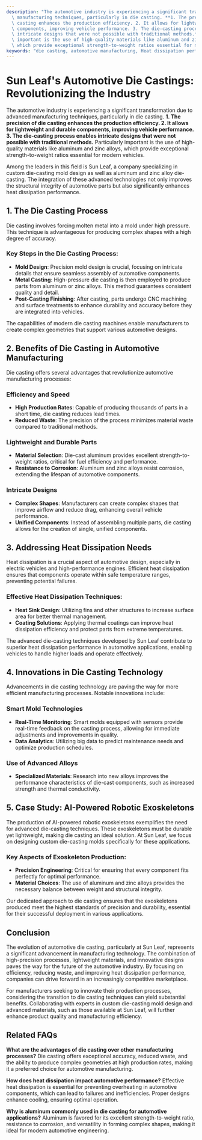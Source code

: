 ```yaml
---
description: "The automotive industry is experiencing a significant transformation due to advanced\
  \ manufacturing techniques, particularly in die casting. **1. The precision of die\
  \ casting enhances the production efficiency. 2. It allows for lightweight and durable\
  \ components, improving vehicle performance. 3. The die-casting process enables\
  \ intricate designs that were not possible with traditional methods.** Particularly\
  \ important is the use of high-quality materials like aluminum and zinc alloys,\
  \ which provide exceptional strength-to-weight ratios essential for modern vehicles. "
keywords: "die casting, automotive manufacturing, Heat dissipation performance, Die-cast aluminum"
---
```

# Sun Leaf's Automotive Die Castings: Revolutionizing the Industry

The automotive industry is experiencing a significant transformation due to advanced manufacturing techniques, particularly in die casting. **1. The precision of die casting enhances the production efficiency. 2. It allows for lightweight and durable components, improving vehicle performance. 3. The die-casting process enables intricate designs that were not possible with traditional methods.** Particularly important is the use of high-quality materials like aluminum and zinc alloys, which provide exceptional strength-to-weight ratios essential for modern vehicles. 

Among the leaders in this field is Sun Leaf, a company specializing in custom die-casting mold design as well as aluminum and zinc alloy die-casting. The integration of these advanced technologies not only improves the structural integrity of automotive parts but also significantly enhances heat dissipation performance. 

## **1. The Die Casting Process**

Die casting involves forcing molten metal into a mold under high pressure. This technique is advantageous for producing complex shapes with a high degree of accuracy.

### Key Steps in the Die Casting Process:
- **Mold Design**: Precision mold design is crucial, focusing on intricate details that ensure seamless assembly of automotive components.
- **Metal Casting**: High-pressure die casting is then employed to produce parts from aluminum or zinc alloys. This method guarantees consistent quality and detail.
- **Post-Casting Finishing**: After casting, parts undergo CNC machining and surface treatments to enhance durability and accuracy before they are integrated into vehicles.

The capabilities of modern die casting machines enable manufacturers to create complex geometries that support various automotive designs. 

## **2. Benefits of Die Casting in Automotive Manufacturing**

Die casting offers several advantages that revolutionize automotive manufacturing processes:

### Efficiency and Speed
- **High Production Rates**: Capable of producing thousands of parts in a short time, die casting reduces lead times.
- **Reduced Waste**: The precision of the process minimizes material waste compared to traditional methods.

### Lightweight and Durable Parts
- **Material Selection**: Die-cast aluminum provides excellent strength-to-weight ratios, critical for fuel efficiency and performance.
- **Resistance to Corrosion**: Aluminum and zinc alloys resist corrosion, extending the lifespan of automotive components.

### Intricate Designs
- **Complex Shapes**: Manufacturers can create complex shapes that improve airflow and reduce drag, enhancing overall vehicle performance.
- **Unified Components**: Instead of assembling multiple parts, die casting allows for the creation of single, unified components.

## **3. Addressing Heat Dissipation Needs**

Heat dissipation is a crucial aspect of automotive design, especially in electric vehicles and high-performance engines. Efficient heat dissipation ensures that components operate within safe temperature ranges, preventing potential failures.

### Effective Heat Dissipation Techniques:
- **Heat Sink Design**: Utilizing fins and other structures to increase surface area for better thermal management.
- **Coating Solutions**: Applying thermal coatings can improve heat dissipation efficiency and protect parts from extreme temperatures.

The advanced die-casting techniques developed by Sun Leaf contribute to superior heat dissipation performance in automotive applications, enabling vehicles to handle higher loads and operate effectively.

## **4. Innovations in Die Casting Technology**

Advancements in die casting technology are paving the way for more efficient manufacturing processes. Notable innovations include:

### Smart Mold Technologies
- **Real-Time Monitoring**: Smart molds equipped with sensors provide real-time feedback on the casting process, allowing for immediate adjustments and improvements in quality.
- **Data Analytics**: Utilizing big data to predict maintenance needs and optimize production schedules.

### Use of Advanced Alloys
- **Specialized Materials**: Research into new alloys improves the performance characteristics of die-cast components, such as increased strength and thermal conductivity.

## **5. Case Study: AI-Powered Robotic Exoskeletons**

The production of AI-powered robotic exoskeletons exemplifies the need for advanced die-casting techniques. These exoskeletons must be durable yet lightweight, making die casting an ideal solution. At Sun Leaf, we focus on designing custom die-casting molds specifically for these applications.

### Key Aspects of Exoskeleton Production:
- **Precision Engineering**: Critical for ensuring that every component fits perfectly for optimal performance.
- **Material Choices**: The use of aluminum and zinc alloys provides the necessary balance between weight and structural integrity.

Our dedicated approach to die casting ensures that the exoskeletons produced meet the highest standards of precision and durability, essential for their successful deployment in various applications.

## **Conclusion**

The evolution of automotive die casting, particularly at Sun Leaf, represents a significant advancement in manufacturing technology. The combination of high-precision processes, lightweight materials, and innovative designs paves the way for the future of the automotive industry. By focusing on efficiency, reducing waste, and improving heat dissipation performance, companies can drive forward in an increasingly competitive marketplace.

For manufacturers seeking to innovate their production processes, considering the transition to die casting techniques can yield substantial benefits. Collaborating with experts in custom die-casting mold design and advanced materials, such as those available at Sun Leaf, will further enhance product quality and manufacturing efficiency.

## Related FAQs

**What are the advantages of die casting over other manufacturing processes?**
Die casting offers exceptional accuracy, reduced waste, and the ability to produce complex geometries at high production rates, making it a preferred choice for automotive manufacturing.

**How does heat dissipation impact automotive performance?**
Effective heat dissipation is essential for preventing overheating in automotive components, which can lead to failures and inefficiencies. Proper designs enhance cooling, ensuring optimal operation.

**Why is aluminum commonly used in die casting for automotive applications?**
Aluminum is favored for its excellent strength-to-weight ratio, resistance to corrosion, and versatility in forming complex shapes, making it ideal for modern automotive engineering.
